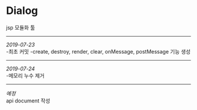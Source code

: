 # Dialog  
jsp 모듈화 툴  

---
*2019-07-23*  
-최초 커밋
-create, destroy, render, clear, onMessage, postMessage 기능 생성

---
*2019-07-24*  
-메모리 누수 제거

---
*예정*  
api document 작성
